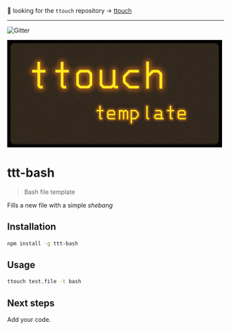 🔎 looking for the ```ttouch``` repository -> [ttouch](https://github.com/dejanfajfar/ttouch)

---

![Gitter](https://img.shields.io/gitter/room/dfajfar/ttouch.svg)

![Logo](https://raw.githubusercontent.com/dejanfajfar/ttouch/master/misc/template_header_image.jpg)

# ttt-bash

> Bash file template

Fills a new file with a simple _shebang_

## Installation

```bash
npm install -g ttt-bash
```

## Usage

```bash
ttouch test.file -t bash
```

## Next steps

Add your code.
